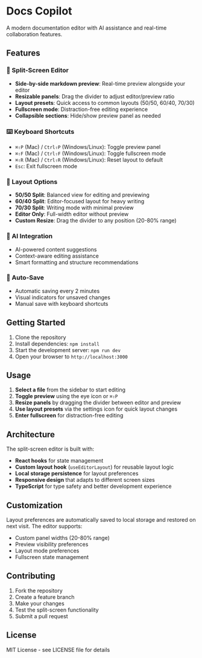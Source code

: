 # Docs Copilot

A modern documentation editor with AI assistance and real-time collaboration features.

## Features

### 📝 Split-Screen Editor

- **Side-by-side markdown preview**: Real-time preview alongside your editor
- **Resizable panels**: Drag the divider to adjust editor/preview ratio
- **Layout presets**: Quick access to common layouts (50/50, 60/40, 70/30)
- **Fullscreen mode**: Distraction-free editing experience
- **Collapsible sections**: Hide/show preview panel as needed

### ⌨️ Keyboard Shortcuts

- `⌘⇧P` (Mac) / `Ctrl⇧P` (Windows/Linux): Toggle preview panel
- `⌘⇧F` (Mac) / `Ctrl⇧F` (Windows/Linux): Toggle fullscreen mode
- `⌘⇧R` (Mac) / `Ctrl⇧R` (Windows/Linux): Reset layout to default
- `Esc`: Exit fullscreen mode

### 🎨 Layout Options

- **50/50 Split**: Balanced view for editing and previewing
- **60/40 Split**: Editor-focused layout for heavy writing
- **70/30 Split**: Writing mode with minimal preview
- **Editor Only**: Full-width editor without preview
- **Custom Resize**: Drag the divider to any position (20-80% range)

### 🤖 AI Integration

- AI-powered content suggestions
- Context-aware editing assistance
- Smart formatting and structure recommendations

### 💾 Auto-Save

- Automatic saving every 2 minutes
- Visual indicators for unsaved changes
- Manual save with keyboard shortcuts

## Getting Started

1. Clone the repository
2. Install dependencies: `npm install`
3. Start the development server: `npm run dev`
4. Open your browser to `http://localhost:3000`

## Usage

1. **Select a file** from the sidebar to start editing
2. **Toggle preview** using the eye icon or `⌘⇧P`
3. **Resize panels** by dragging the divider between editor and preview
4. **Use layout presets** via the settings icon for quick layout changes
5. **Enter fullscreen** for distraction-free editing

## Architecture

The split-screen editor is built with:

- **React hooks** for state management
- **Custom layout hook** (`useEditorLayout`) for reusable layout logic
- **Local storage persistence** for layout preferences
- **Responsive design** that adapts to different screen sizes
- **TypeScript** for type safety and better development experience

## Customization

Layout preferences are automatically saved to local storage and restored on next visit. The editor supports:

- Custom panel widths (20-80% range)
- Preview visibility preferences
- Layout mode preferences
- Fullscreen state management

## Contributing

1. Fork the repository
2. Create a feature branch
3. Make your changes
4. Test the split-screen functionality
5. Submit a pull request

## License

MIT License - see LICENSE file for details
